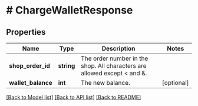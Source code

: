 # # ChargeWalletResponse

## Properties

Name | Type | Description | Notes
------------ | ------------- | ------------- | -------------
**shop_order_id** | **string** | The order number in the shop. All characters are allowed except &lt; and &amp;. |
**wallet_balance** | **int** | The new balance. | [optional]

[[Back to Model list]](../../README.md#models) [[Back to API list]](../../README.md#endpoints) [[Back to README]](../../README.md)
